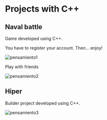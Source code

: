 # Projects with C++

## Naval battle

Game developed using C++.

You have to register your account. Then... enjoy!

![pensamiento1](https://user-images.githubusercontent.com/36536646/79826237-c7c69200-8360-11ea-97f8-f9be4f33ab32.PNG)

Play with friends

![pensamiento2](https://user-images.githubusercontent.com/36536646/79826265-dd3bbc00-8360-11ea-9441-c0a56c27148b.PNG)

## Hiper

Builder project developed using C++.

![pensamiento3](https://user-images.githubusercontent.com/36536646/79826282-e88ee780-8360-11ea-92a8-a9115b14c355.PNG)
